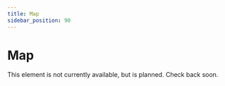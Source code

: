 ```yaml
---
title: Map
sidebar_position: 90
---
```


# Map

This element is not currently available, but is planned. Check back soon.
